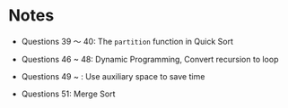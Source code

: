 # Notes

- Questions 39 ～ 40: The `partition` function in Quick Sort

- Questions 46 ~ 48: Dynamic Programming, Convert recursion to loop

- Questions 49 ~ : Use auxiliary space to save time

- Questions 51: Merge Sort